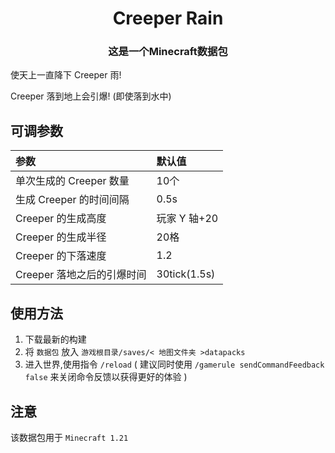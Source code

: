 <h1 align="center">Creeper Rain</h1>

<h3 align=center>这是一个Minecraft数据包</h3>

使天上一直降下 Creeper 雨!

Creeper 落到地上会引爆! (即使落到水中)  

## 可调参数

|参数|默认值|
|:--|:--|
|单次生成的 Creeper 数量 |10个|
|生成 Creeper 的时间间隔 |0.5s|
|Creeper 的生成高度    |玩家 Y 轴+20|
|Creeper 的生成半径    |20格|
|Creeper 的下落速度    |1.2|
|Creeper 落地之后的引爆时间|30tick(1.5s)|

## 使用方法

1. 下载最新的构建
2. 将 `数据包` 放入 `游戏根目录/saves/< 地图文件夹 >datapacks`
3. 进入世界,使用指令 `/reload` ( 建议同时使用 `/gamerule sendCommandFeedback false` 来关闭命令反馈以获得更好的体验 )

## 注意
该数据包用于 `Minecraft 1.21`
